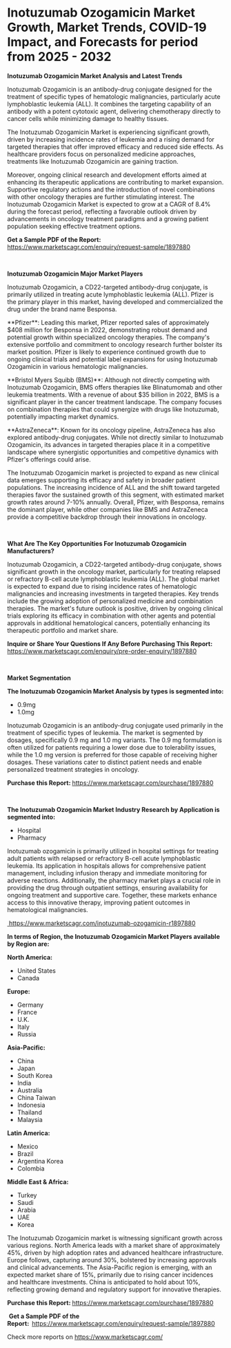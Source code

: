 <p><h1>Inotuzumab Ozogamicin Market Growth, Market Trends, COVID-19 Impact, and Forecasts for period from 2025 - 2032</h1></p><p><strong>Inotuzumab Ozogamicin Market Analysis and Latest Trends</strong></p>
<p><p>Inotuzumab Ozogamicin is an antibody-drug conjugate designed for the treatment of specific types of hematologic malignancies, particularly acute lymphoblastic leukemia (ALL). It combines the targeting capability of an antibody with a potent cytotoxic agent, delivering chemotherapy directly to cancer cells while minimizing damage to healthy tissues.</p><p>The Inotuzumab Ozogamicin Market is experiencing significant growth, driven by increasing incidence rates of leukemia and a rising demand for targeted therapies that offer improved efficacy and reduced side effects. As healthcare providers focus on personalized medicine approaches, treatments like Inotuzumab Ozogamicin are gaining traction. </p><p>Moreover, ongoing clinical research and development efforts aimed at enhancing its therapeutic applications are contributing to market expansion. Supportive regulatory actions and the introduction of novel combinations with other oncology therapies are further stimulating interest. The Inotuzumab Ozogamicin Market is expected to grow at a CAGR of 8.4% during the forecast period, reflecting a favorable outlook driven by advancements in oncology treatment paradigms and a growing patient population seeking effective treatment options.</p></p>
<p><strong>Get a Sample PDF of the Report:&nbsp;</strong> <a href="https://www.marketscagr.com/enquiry/request-sample/1897880?utm_campaign=2955&utm_medium=2&utm_source=Github&utm_content=ia&utm_term=08032025&utm_id=inotuzumab-ozogamicin">https://www.marketscagr.com/enquiry/request-sample/1897880</a></p>
<p>&nbsp;</p>
<p><strong>Inotuzumab Ozogamicin Major Market Players</strong></p>
<p><p>Inotuzumab Ozogamicin, a CD22-targeted antibody-drug conjugate, is primarily utilized in treating acute lymphoblastic leukemia (ALL). Pfizer is the primary player in this market, having developed and commercialized the drug under the brand name Besponsa. </p><p>**Pfizer**: Leading this market, Pfizer reported sales of approximately $408 million for Besponsa in 2022, demonstrating robust demand and potential growth within specialized oncology therapies. The company's extensive portfolio and commitment to oncology research further bolster its market position. Pfizer is likely to experience continued growth due to ongoing clinical trials and potential label expansions for using Inotuzumab Ozogamicin in various hematologic malignancies.</p><p>**Bristol Myers Squibb (BMS)**: Although not directly competing with Inotuzumab Ozogamicin, BMS offers therapies like Blinatumomab and other leukemia treatments. With a revenue of about $35 billion in 2022, BMS is a significant player in the cancer treatment landscape. The company focuses on combination therapies that could synergize with drugs like Inotuzumab, potentially impacting market dynamics.</p><p>**AstraZeneca**: Known for its oncology pipeline, AstraZeneca has also explored antibody-drug conjugates. While not directly similar to Inotuzumab Ozogamicin, its advances in targeted therapies place it in a competitive landscape where synergistic opportunities and competitive dynamics with Pfizer's offerings could arise.</p><p>The Inotuzumab Ozogamicin market is projected to expand as new clinical data emerges supporting its efficacy and safety in broader patient populations. The increasing incidence of ALL and the shift toward targeted therapies favor the sustained growth of this segment, with estimated market growth rates around 7-10% annually. Overall, Pfizer, with Besponsa, remains the dominant player, while other companies like BMS and AstraZeneca provide a competitive backdrop through their innovations in oncology.</p></p>
<p>&nbsp;</p>
<p><strong>What Are The Key Opportunities For Inotuzumab Ozogamicin Manufacturers?</strong></p>
<p><p>Inotuzumab Ozogamicin, a CD22-targeted antibody-drug conjugate, shows significant growth in the oncology market, particularly for treating relapsed or refractory B-cell acute lymphoblastic leukemia (ALL). The global market is expected to expand due to rising incidence rates of hematologic malignancies and increasing investments in targeted therapies. Key trends include the growing adoption of personalized medicine and combination therapies. The market's future outlook is positive, driven by ongoing clinical trials exploring its efficacy in combination with other agents and potential approvals in additional hematological cancers, potentially enhancing its therapeutic portfolio and market share.</p></p>
<p><strong>Inquire or Share Your Questions If Any Before Purchasing This Report:</strong> <a href="https://www.marketscagr.com/enquiry/pre-order-enquiry/1897880?utm_campaign=2955&utm_medium=2&utm_source=Github&utm_content=ia&utm_term=08032025&utm_id=inotuzumab-ozogamicin">https://www.marketscagr.com/enquiry/pre-order-enquiry/1897880</a></p>
<p>&nbsp;</p>
<p><strong>Market Segmentation</strong></p>
<p><strong>The Inotuzumab Ozogamicin Market Analysis by types is segmented into:</strong></p>
<p><ul><li>0.9mg</li><li>1.0mg</li></ul></p>
<p><p>Inotuzumab Ozogamicin is an antibody-drug conjugate used primarily in the treatment of specific types of leukemia. The market is segmented by dosages, specifically 0.9 mg and 1.0 mg variants. The 0.9 mg formulation is often utilized for patients requiring a lower dose due to tolerability issues, while the 1.0 mg version is preferred for those capable of receiving higher dosages. These variations cater to distinct patient needs and enable personalized treatment strategies in oncology.</p></p>
<p><strong>Purchase this Report:&nbsp;</strong><a href="https://www.marketscagr.com/purchase/1897880?utm_campaign=2955&utm_medium=2&utm_source=Github&utm_content=ia&utm_term=08032025&utm_id=inotuzumab-ozogamicin">https://www.marketscagr.com/purchase/1897880</a></p>
<p>&nbsp;</p>
<p><strong>The Inotuzumab Ozogamicin Market Industry Research by Application is segmented into:</strong></p>
<p><ul><li>Hospital</li><li>Pharmacy</li></ul></p>
<p><p>Inotuzumab ozogamicin is primarily utilized in hospital settings for treating adult patients with relapsed or refractory B-cell acute lymphoblastic leukemia. Its application in hospitals allows for comprehensive patient management, including infusion therapy and immediate monitoring for adverse reactions. Additionally, the pharmacy market plays a crucial role in providing the drug through outpatient settings, ensuring availability for ongoing treatment and supportive care. Together, these markets enhance access to this innovative therapy, improving patient outcomes in hematological malignancies.</p></p>
<p><a href="https://www.marketscagr.com/inotuzumab-ozogamicin-r1897880?utm_campaign=2955&utm_medium=2&utm_source=Github&utm_content=ia&utm_term=08032025&utm_id=inotuzumab-ozogamicin">&nbsp;https://www.marketscagr.com/inotuzumab-ozogamicin-r1897880</a></p>
<p><strong>In terms of Region, the Inotuzumab Ozogamicin Market Players available by Region are:</strong></p>
<p>
    <p> <strong> North America: </strong>
        <ul>
            <li>United States</li>
            <li>Canada</li>
        </ul>
        </p> 
    <p> <strong> Europe: </strong>
        <ul>
            <li>Germany</li>
            <li>France</li>
            <li>U.K.</li>
            <li>Italy</li>
            <li>Russia</li>
        </ul>
        </p> 
    <p> <strong> Asia-Pacific: </strong>
        <ul>
            <li>China</li>
            <li>Japan</li>
            <li>South Korea</li>
            <li>India</li>
            <li>Australia</li>
            <li>China Taiwan</li>
            <li>Indonesia</li>
            <li>Thailand</li>
            <li>Malaysia</li>
        </ul>
        </p> 
    <p> <strong> Latin America: </strong>
        <ul>
            <li>Mexico</li>
            <li>Brazil</li>
            <li>Argentina Korea</li>
            <li>Colombia</li>
        </ul>
        </p> 
    <p> <strong> Middle East & Africa: </strong>
        <ul>
            <li>Turkey</li>
            <li>Saudi</li>
            <li>Arabia</li>
            <li>UAE</li>
            <li>Korea</li>
        </ul>
    </p>
    </p>
<p><p>The Inotuzumab Ozogamicin market is witnessing significant growth across various regions. North America leads with a market share of approximately 45%, driven by high adoption rates and advanced healthcare infrastructure. Europe follows, capturing around 30%, bolstered by increasing approvals and clinical advancements. The Asia-Pacific region is emerging, with an expected market share of 15%, primarily due to rising cancer incidences and healthcare investments. China is anticipated to hold about 10%, reflecting growing demand and regulatory support for innovative therapies.</p></p>
<p><strong>Purchase this Report: </strong><a href="https://www.marketscagr.com/purchase/1897880?utm_campaign=2955&utm_medium=2&utm_source=Github&utm_content=ia&utm_term=08032025&utm_id=inotuzumab-ozogamicin">https://www.marketscagr.com/purchase/1897880</a></p>
<p>&nbsp;<strong>Get a Sample PDF of the Report:&nbsp;&nbsp;</strong><a href="https://www.marketscagr.com/enquiry/request-sample/1897880?utm_campaign=2955&utm_medium=2&utm_source=Github&utm_content=ia&utm_term=08032025&utm_id=inotuzumab-ozogamicin">https://www.marketscagr.com/enquiry/request-sample/1897880</a></p>
<p><strong></strong></p>
<p>Check more reports on <a href="https://www.marketscagr.com/?utm_campaign=2955&utm_medium=2&utm_source=Github&utm_content=ia&utm_term=08032025&utm_id=inotuzumab-ozogamicin">https://www.marketscagr.com/</a></p>